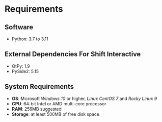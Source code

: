 # Requirements

## Software

- Python: 3.7 to 3.11

## External Dependencies For Shift Interactive

- QtPy: 1.9
- PySide2: 5.15

## System Requirements

- **OS**: Microsoft *Windows 10* or higher, *Linux CentOS 7* and *Rocky Linux 9*
- **CPU**: 64-bit Intel or AMD multi-core processor
- **RAM**: 256MB suggested
- **Storage**: at least 500MB of free disk space.
